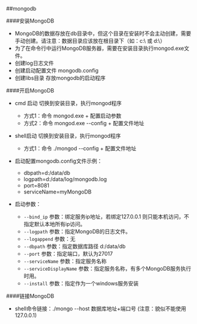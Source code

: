 ##mongodb

####安装MongoDB
- MongoDB的数据存放在db目录中，但这个目录在安装时不会主动创建，需要手动创建。请注意：数据目录应该放在根目录下（如：c:\ 或 d:\）
- 为了在命令行中运行MongoDB服务器，需要在安装目录执行mongod.exe文件。
- 创建log日志文件
- 创建启动配置文件 mongodb.config
- 创建libs目录 存放mongodb的启动程序

####开启MongoDB
- cmd 启动 切换到安装目录，执行mongod程序
	- 方式1：命令 mongod.exe + 配置启动参数
	- 方式2：命令 mongod.exe --config + 配置文件地址
- shell启动 切换到安装目录，执行mongod程序
	- 方式1：命令 ./mongod --config + 配置文件地址
- 启动配置mongodb.config文件示例：
	- dbpath=d:/data/db
	- logpath=d:/data/log/mongodb.log
	- port=8081
	- serviceName=myMongoDB

- 启动参数：
	- ```--bind_ip``` 参数：绑定服务ip地址，若绑定127.0.0.1 则只能本机访问，不指定默认本地所有ip访问。
	- ```--logpath``` 参数：指定MongoDB的日志文件。
	- ```--logappend``` 参数：无
	- ```--dbpath``` 参数：指定数据库路径 d:/data/db
	- ```--port``` 参数：指定端口，默认为27017
	- ```--serviceName``` 参数：指定服务名称
	- ```--serviceDisplayName``` 参数：指定服务名称，有多个MongoDB服务执行时用。
	- ```--install``` 参数：指定作为一个windows服务安装

####链接MongoDB
- shell命令链接：./mongo --host 数据库地址+端口号  (注意：貌似不能使用127.0.0.1)